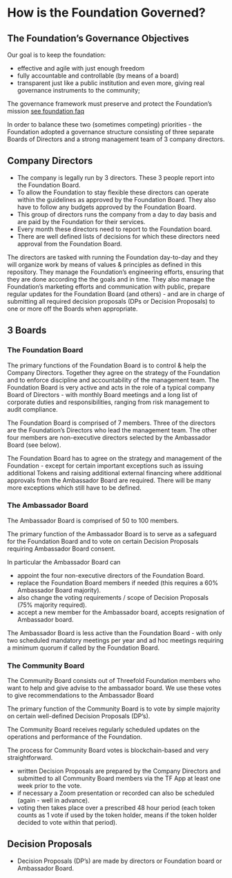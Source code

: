 # How is the Foundation Governed?

## The Foundation’s Governance Objectives

Our goal is to keep the foundation:

- effective and agile with just enough freedom
- fully accountable and controllable (by means of a board)
- transparent just like a public institution and even more, giving real governance instruments to the community;

The governance framework must preserve and protect the Foundation’s mission [see foundation faq](http://www.threefoldtoken.com/faq/foundation)

In order to balance these two (sometimes competing) priorities - the Foundation adopted a governance structure consisting of three separate Boards of Directors and a strong management team of 3 company directors.

## Company Directors

- The company is legally run by 3 directors. These 3 people report into the Foundation Board.
- To allow the Foundation to stay flexible these directors can operate within the guidelines as approved by the Foundation Board. They also have to follow any budgets approved by the Foundation Board.
- This group of directors runs the company from a day to day basis and are paid by the Foundation for their services.
- Every month these directors need to report to the Foundation board.
- There are well defined lists of decisions for which these directors need approval from the Foundation Board.

The directors are tasked with running the Foundation day-to-day and they will organize work by means of values & principles as defined in this repository.  They manage the Foundation’s engineering efforts, ensuring that they are done according the the goals and in time. They also manage the Foundation’s marketing efforts and communication with public, prepare regular updates for the Foundation Board (and others) - and are in charge of submitting all required decision proposals (DPs or Decision Proposals) to one or more off the Boards when appropriate.



## 3 Boards

### The Foundation Board

The primary functions of the Foundation Board is to control & help the Company Directors.
Together they agree on the strategy of the Foundation and to enforce discipline and accountability of the management team. The Foundation Board is very active and acts in the role of a typical company Board of Directors - with monthly Board meetings and a long list of corporate duties and responsibilities, ranging from risk management to audit compliance.

The Foundation Board is comprised of 7 members. Three of the directors are the Foundation’s Directors who lead the management team.  The other four members are non-executive directors selected by the Ambassador Board (see below).

The Foundation Board has to agree on the strategy and management of the Foundation - except for certain important exceptions such as issuing additional Tokens and raising additional external financing where additional approvals from the Ambassador Board are required. There will be many more exceptions which still have to be defined.


### The Ambassador Board

The Ambassador Board is comprised of 50 to 100 members. 

The primary function of the Ambassador Board is to serve as a safeguard for the Foundation Board and to vote on certain Decision Proposals requiring Ambassador Board consent.

In particular the Ambassador Board can

- appoint the four non-executive directors of the Foundation Board.
- replace the Foundation Board members if needed (this requires a 60% Ambassador Board majority).
- also change the voting requirements / scope of Decision Proposals (75% majority required).
- accept a new member for the Ambassador board, accepts resignation of Ambassador board.

The Ambassador Board is less active than the Foundation Board - with only two scheduled mandatory meetings per year and ad hoc meetings requiring a minimum quorum if called by the Foundation Board.

### The Community Board

The Community Board consists out of Threefold Foundation members who want to help and give advise to the ambassador board.
We use these votes to give recommendations to the Ambassador Board

The primary function of the Community Board is to vote by simple majority on certain well-defined Decision Proposals (DP’s).

The Community Board receives regularly scheduled updates on the operations and performance of the Foundation.

The process for Community Board votes is blockchain-based and very straightforward.

- written Decision Proposals are prepared by the Company Directors and submitted to all Community Board members via the TF App at least one week prior to the vote.
- if necessary a Zoom presentation or recorded can also be scheduled (again - well in advance).
- voting then takes place over a prescribed 48 hour period (each token counts as 1 vote if used by the token holder, means if the token holder decided to vote within that period).

## Decision Proposals

- Decision Proposals (DP’s) are made by directors or Foundation board or Ambassador Board.
